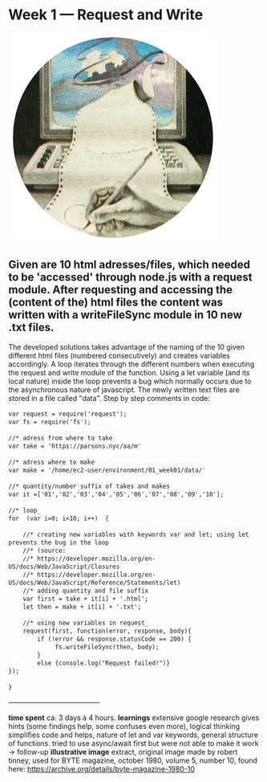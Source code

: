Week 1 — Request and Write
==========================

![alt text](./illustrative_image.png)


## Given are 10 html adresses/files, which needed to be 'accessed' through node.js with a request module. After requesting and accessing the (content of the) html files the content was written with a writeFileSync module in 10 new .txt files.


The developed solutions takes advantage of the naming of the 10 given different html files (numbered consecutively) and creates variables accordingly.
A loop iterates through the different numbers when executing the request and write module of the function. Using a let variable (and its local nature) inside the loop prevents a bug which normally occurs due to the asynchronous nature of javascript. The newly written text files are stored in a file called "data".
Step by step comments in code:

```
var request = require('request');
var fs = require('fs');

//* adress from where to take 
var take = 'https://parsons.nyc/aa/m'

//* adress where to make
var make = '/home/ec2-user/environment/01_week01/data/'

//* quantity/number suffix of takes and makes
var it =['01','02','03','04','05','06','07','08','09','10'];

//* loop_
for  (var i=0; i<10; i++)  {

    //* creating new variables with keywords var and let; using let prevents the bug in the loop
    //* (source:
    //* https://developer.mozilla.org/en-US/docs/Web/JavaScript/Closures
    //* https://developer.mozilla.org/en-US/docs/Web/JavaScript/Reference/Statements/let)
    //* adding quantity and file suffix
    var first = take + it[i] + '.html';
    let then = make + it[i] + '.txt';

    //* using new variables in request_
    request(first, function(error, response, body){
        if (!error && response.statusCode == 200) {
             fs.writeFileSync(then, body);
        }
        else {console.log("Request failed!")}
});

}
```

––––––––––––––––––––––––––

**time spent**
ca. 3 days à 4 hours. 
**learnings**
extensive google research gives hints (some findings help, some confuses even more), 
logical thinking simplifies code and helps, 
nature of let and var keywords, 
general structure of functions.
tried to use async/await first but were not able to make it work -> follow-up
**illustrative image**
extract, original image made by robert tinney, 
used for BYTE magazine, 
october 1980, volume 5, number 10, 
found here: https://archive.org/details/byte-magazine-1980-10